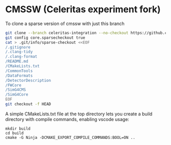 # CMSSW (Celeritas experiment fork)

To clone a sparse version of cmssw with just this branch
```sh
git clone --branch celeritas-integration --no-checkout https://github.com/celeritas-project/cmssw.git
git config core.sparsecheckout true
cat > .git/info/sparse-checkout <<EOF
/.gitignore
/.clang-tidy
/.clang-format
/README.md
/CMakeLists.txt
/CommonTools
/DataFormats
/DetectorDescription
/FWCore
/SimG4CMS
/SimG4Core
EOF
git checkout -f HEAD
```

A simple CMakeLists.txt file at the top directory lets you create a build
directory with compile commands, enabling vscode usage:
```
mkdir build
cd build
cmake -G Ninja -DCMAKE_EXPORT_COMPILE_COMMANDS:BOOL=ON ..
```
